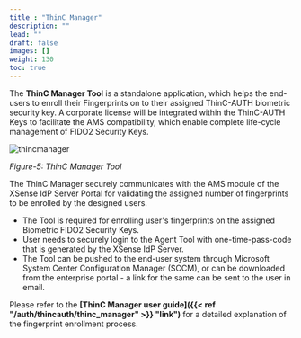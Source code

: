 ```yaml
---
title : "ThinC Manager"
description: ""
lead: ""
draft: false
images: []
weight: 130
toc: true
---
```


The **ThinC Manager Tool** is a standalone application, which helps the end-users to enroll their Fingerprints on to their assigned ThinC-AUTH biometric security key. A corporate license will be integrated within the ThinC-AUTH Keys to facilitate the AMS compatibility, which enable complete life-cycle management of FIDO2 Security Keys.

 ![thincmanager](images/thincmanager.png)

*Figure-5: ThinC Manager Tool*

The ThinC Manager securely communicates with the AMS module of the XSense IdP Server Portal for validating the assigned number of fingerprints to be enrolled by the designed users. 

- The Tool is required for enrolling user's fingerprints on the assigned Biometric FIDO2 Security Keys.
- User needs to securely login to the Agent Tool with one-time-pass-code that is generated by the XSense IdP Server.
- The Tool can be pushed to the end-user system through Microsoft System Center Configuration Manager (SCCM), or can be downloaded from the enterprise portal - a link for the same can be sent to the user in email.

Please refer to the **[ThinC Manager user guide]({{< ref "/auth/thincauth/thinc_manager" >}} "link")** for a detailed explanation of the fingerprint enrollment process.
